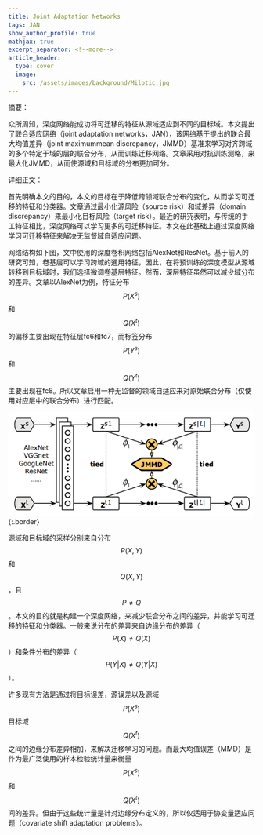 ```yaml
---
title: Joint Adaptation Networks
tags: JAN
show_author_profile: true
mathjax: true
excerpt_separator: <!--more-->
article_header:
  type: cover
  image:
    src: /assets/images/background/Milotic.jpg
---
```


摘要：

众所周知，深度网络能成功将可迁移的特征从源域适应到不同的目标域。本文提出了联合适应网络（joint adaptation networks，JAN），该网络基于提出的联合最大均值差异（joint maximummean discrepancy，JMMD）基准来学习对齐跨域的多个特定于域的层的联合分布，从而训练迁移网络。文章采用对抗训练测略，来最大化JMMD，从而使源域和目标域的分布更加可分。

<!--more-->

详细正文：

首先明确本文的目的，本文的目标在于降低跨领域联合分布的变化，从而学习可迁移的特征和分类器。文章通过最小化源风险（source risk）和域差异（domain discrepancy）来最小化目标风险（target risk）。最近的研究表明，与传统的手工特征相比，深度网络可以学习更多的可迁移特征。本文在此基础上通过深度网络学习可迁移特征来解决无监督域自适应问题。

网络结构如下图，文中使用的深度卷积网络包括AlexNet和ResNet。基于前人的研究可知，卷基层可以学习跨域的通用特征，因此，在将预训练的深度模型从源域转移到目标域时，我们选择微调卷基层特征。然而，深层特征虽然可以减少域分布的差异。文章以AlexNet为例，特征分布$$P(X^s)$$和$$Q(X^t)$$的偏移主要出现在特征层fc6和fc7，而标签分布$$P(Y^s)$$和$$Q(Y^t)$$主要出现在fc8。所以文章启用一种无监督的领域自适应来对原始联合分布（仅使用对应层中的联合分布）进行匹配。 

![Image](/assets/images/papers/JAN.png){:.border}

源域和目标域的采样分别来自分布$$P(X,Y)$$和$$Q(X,Y)$$，且$$P \neq Q$$。本文的目的就是构建一个深度网络，来减少联合分布之间的差异，并能学习可迁移的特征和分类器。一般来说分布的差异来自边缘分布的差异（$$P(X) \neq Q(X)$$）和条件分布的差异（$${P(Y|X)} \neq {Q(Y|X)}$$）。

许多现有方法是通过将目标误差，源误差以及源域$$P(X^s)$$目标域$$Q(X^t)$$之间的边缘分布差异相加，来解决迁移学习的问题。而最大均值误差（MMD）是作为最广泛使用的样本检验统计量来衡量$$P(X^s)$$和$$Q(X^t)$$间的差异。但由于这些统计量是针对边缘分布定义的，所以仅适用于协变量适应问题（covariate shift adaptation problems）。

